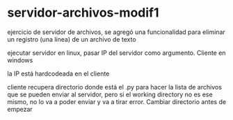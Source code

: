 # servidor-archivos-modif1

ejercicio de servidor de archivos, se agregó una funcionalidad para eliminar un registro (una línea) de un archivo de texto

ejecutar servidor en linux, pasar IP del servidor como argumento. Cliente en windows

la IP está hardcodeada en el cliente

cliente recupera directorio donde está el .py para hacer la lista de archivos que se pueden enviar al servidor, pero si el working directory no es ese mismo, no lo va a poder enviar y va a tirar error. Cambiar directorio antes de empezar
